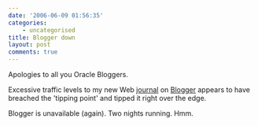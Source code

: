 ```yaml
---
date: '2006-06-09 01:56:35'
categories:
    - uncategorised
title: Blogger down
layout: post
comments: true
---
```

Apologies to all you Oracle Bloggers.

Excessive traffic levels to my new Web
[journal](http://www.nbrightside.com/blog/2006/06/08/recently-i-gave-birth-to-a-blog/)
on [Blogger](http://www.blogger.com/) appears to have breached the
'tipping point' and tipped it right over the edge.

Blogger is unavailable (again). Two nights running. Hmm.
